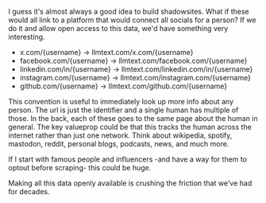 I guess it's almost always a good idea to build shadowsites. What if these would all link to a platform that would connect all socials for a person? If we do it and allow open access to this data, we'd have something very interesting.

- x.com/{username} -> llmtext.com/x.com/{username}
- facebook.com/{username} -> llmtext.com/facebook.com/{username}
- linkedin.com/in/{username} -> llmtext.com/linkedin.com/in/{username}
- instagram.com/{username} -> llmtext.com/instagram.com/{username}
- github.com/{username} -> llmtext.com/github.com/{username}

This convention is useful to immediately look up more info about any person. The url is just the identifier and a single human has multiple of those. In the back, each of these goes to the same page about the human in general. The key valueprop could be that this tracks the human across the internet rather than just one network. Think about wikipedia, spotify, mastodon, reddit, personal blogs, podcasts, news, and much more.

If I start with famous people and influencers -and have a way for them to optout before scraping- this could be huge.

Making all this data openly available is crushing the friction that we've had for decades.
